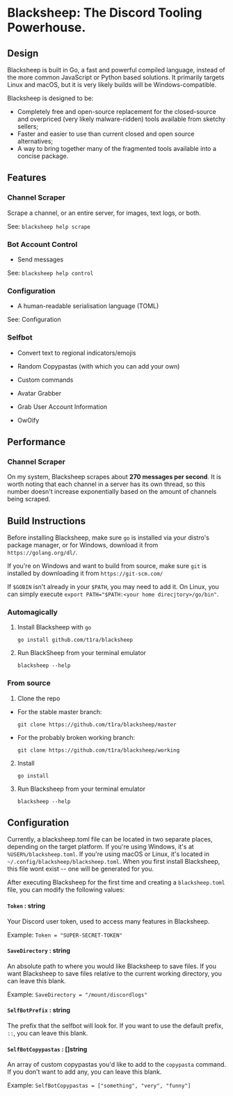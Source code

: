 # Blacksheep: The Discord Tooling Powerhouse.

## Design

Blacksheep is built in Go, a fast and powerful compiled language, instead of the
more common JavaScript or Python based solutions. It primarily targets Linux
and macOS, but it is very likely builds will be Windows-compatible.

Blacksheep is designed to be:
* Completely free and open-source replacement for the closed-source and
overpriced (very likely malware-ridden) tools available from sketchy sellers;
* Faster and easier to use than current closed and open source alternatives;
* A way to bring together many of the fragmented tools available into a concise
package.

## Features

### Channel Scraper

Scrape a channel, or an entire server, for images, text logs, or
both.

See: `blacksheep help scrape`

### Bot Account Control

* Send messages

See: `blacksheep help control`

### Configuration

* A human-readable serialisation language (TOML)

See: Configuration

### Selfbot

* Convert text to regional indicators/emojis

* Random Copypastas (with which you can add your own)

* Custom commands

* Avatar Grabber

* Grab User Account Information

* OwOify

## Performance

### Channel Scraper

On my system, Blacksheep scrapes about **270 messages per second**. It is worth
noting that each channel in a server has its own thread, so this number doesn't
increase exponentially based on the amount of channels being scraped.

## Build Instructions

Before installing Blacksheep, make sure `go` is installed via your distro's
package manager, or for Windows, download it from `https://golang.org/dl/`.

If you're on Windows and want to build from source, make sure `git` is installed
by downloading it from `https://git-scm.com/`

If `$GOBIN` isn't already in your `$PATH`, you may need to add it. On Linux, you
can simply execute `export PATH="$PATH:<your home direcjtory>/go/bin"`.

### Automagically


1. Install Blacksheep with `go`

    `go install github.com/t1ra/blacksheep`

2. Run BlackSheep from your terminal emulator

    `blacksheep --help`

### From source

1. Clone the repo


* For the stable master branch:

    `git clone https://github.com/t1ra/blacksheep/master`

* For the probably broken working branch:

    `git clone https://github.com/t1ra/blacksheep/working`


2. Install

    `go install`

3. Run Blacksheep from your terminal emulator

    `blacksheep --help`

## Configuration

Currently, a blacksheep.toml file can be located in two separate places,
depending on the target platform. If you're using Windows, it's  at
`%USER%/blacksheep.toml`. If you're using macOS or Linux, it's located in
`~/.config/blacksheep/blacksheep.toml`. When you first install Blacksheep, this
file wont exist -- one will be generated for you.

After executing Blacksheep for the first time and creating a `blacksheep.toml`
file, you can modify the following values:

#### `Token` : string

Your Discord user token, used to access many features in
Blacksheep.

Example: `Token = "SUPER-SECRET-TOKEN"`

#### `SaveDirectory` : string

An absolute path to where you would like Blacksheep to save files. If you want
Blacksheep to save files relative to the current working directory, you can
leave this blank.

Example: `SaveDirectory = "/mount/discordlogs"`

#### `SelfBotPrefix` : string

The prefix that the selfbot will look for. If you want to use the default
prefix, `::`, you can leave this blank.

#### `SelfBotCopypastas` : []string

An array of custom copypastas you'd like to add to the `copypasta` command.
If you don't want to add any, you can leave this blank.

Example: `SelfBotCopypastas = ["something", "very", "funny"]`
